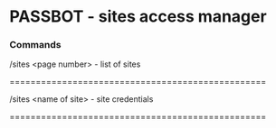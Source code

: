 # PASSBOT - sites access manager 

### Commands 

/sites \<page number\> - list of sites

=================================================

/sites \<name of site\> - site credentials

=================================================